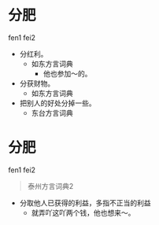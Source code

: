 # 分肥
fen1 fei2
+ 分红利。
  * 如东方言词典
    - 他也参加～的。
+ 分获财物。
  * 如东方言词典
+ 把别人的好处分掉一些。
  * 东台方言词典


# 分肥
fen1 fei2
> 泰州方言词典2
- 分取他人已获得的利益，多指不正当的利益
  - 就弄吖这吖两个钱，他也想来～。